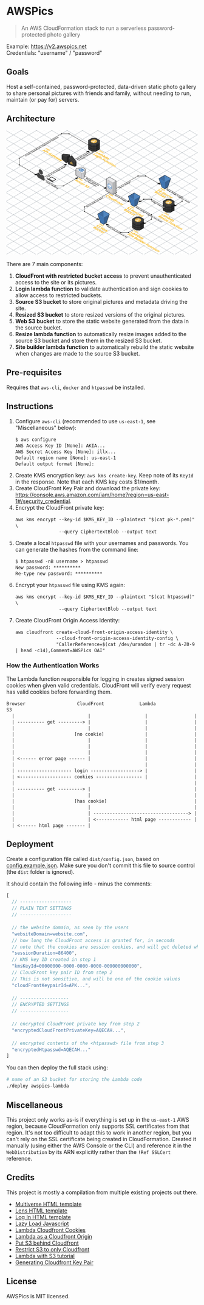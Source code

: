 # AWSPics

> An AWS CloudFormation stack to run a serverless password-protected photo
  gallery

Example: <https://v2.awspics.net>  
Credentials: "username" / "password"

## Goals

Host a self-contained, password-protected, data-driven static photo gallery to
share personal pictures with friends and family, without needing to run,
maintain (or pay for) servers.

## Architecture

![](assets/architecture.png)

There are 7 main components:

1. **CloudFront with restricted bucket access** to prevent unauthenticated
   access to the site or its pictures.
2. **Login lambda function** to validate authentication and sign cookies to
   allow access to restricted buckets.
3. **Source S3 bucket** to store original pictures and metadata driving the
   site.
4. **Resized S3 bucket** to store resized versions of the original pictures.
5. **Web S3 bucket** to store the static website generated from the data in the
   source bucket.
6. **Resize lambda function** to automatically resize images added to the source
   S3 bucket and store them in the resized S3 bucket.
7. **Site builder lambda function** to automatically rebuild the static website
   when changes are made to the source S3 bucket.

## Pre-requisites

Requires that `aws-cli`, `docker` and `htpasswd` be installed.

## Instructions

1. Configure `aws-cli` (recommended to use `us-east-1`, see "Miscellaneous"
   below):
   ```
   $ aws configure
   AWS Access Key ID [None]: AKIA...
   AWS Secret Access Key [None]: illx...
   Default region name [None]: us-east-1
   Default output format [None]:
   ```
2. Create KMS encryption key: `aws kms create-key`. Keep note of its `KeyId` in
   the response. Note that each KMS key costs $1/month.
3. Create CloudFront Key Pair and download the private key:
   <https://console.aws.amazon.com/iam/home?region=us-east-1#/security_credential>.
4. Encrypt the CloudFront private key:
   ```
   aws kms encrypt --key-id $KMS_KEY_ID --plaintext "$(cat pk-*.pem)" \
                   --query CiphertextBlob --output text
   ```
5. Create a local `htpasswd` file with your usernames and passwords.
   You can generate the hashes from the command line:
   ```
   $ htpasswd -nB username > htpasswd
   New password: **********
   Re-type new password: **********
   ```
6. Encrypt your `htpasswd` file using KMS again:
   ```
   aws kms encrypt --key-id $KMS_KEY_ID --plaintext "$(cat htpasswd)" \
                   --query CiphertextBlob --output text
   ```
7. Create CloudFront Origin Access Identity:
   ```
   aws cloudfront create-cloud-front-origin-access-identity \
                  --cloud-front-origin-access-identity-config \
                  "CallerReference=$(cat /dev/urandom | tr -dc A-Z0-9 | head -c14),Comment=AWSPics OAI"
   ```

### How the Authentication Works

The Lambda function responsible for logging in creates signed session cookies
when given valid credentials.
CloudFront will verify every request has valid cookies before forwarding them.

```
Browser                   CloudFront             Lambda              S3
  |                           |                    |                 |
  | ---------- get ---------> |                    |                 |
  |                           |                    |                 |
  |                      [no cookie]               |                 |
  |                           |                    |                 |
  |                           |                    |                 |
  |                           |                    |                 |
  | <------ error page ------ |                    |                 |
  |                                                |                 |
  | -------------------- login ------------------> |                 |
  | <------------------- cookies ----------------- |                 |
  |                                                                  |
  | ---------- get ---------> |                                      |
  |                           |                                      |
  |                      [has cookie]                                |
  |                           |                                      |
  |                           | -----------------------------------> |
  |                           | <------------ html page ------------ |
  | <------ html page ------- |
```

## Deployment

Create a configuration file called `dist/config.json`, based on [config.example.json](config.example.json).
Make sure you don't commit this file to source control (the `dist` folder is ignored).

It should contain the following info - minus the comments:

```js
[
  // -------------------
  // PLAIN TEXT SETTINGS
  // -------------------

  // the website domain, as seen by the users
  "websiteDomain=website.com",
  // how long the CloudFront access is granted for, in seconds
  // note that the cookies are session cookies, and will get deleted when the browser is closed anyway
  "sessionDuration=86400",
  // KMS key ID created in step 1
  "kmsKeyId=00000000-0000-0000-0000-000000000000",
  // CloudFront key pair ID from step 2
  // This is not sensitive, and will be one of the cookie values
  "cloudFrontKeypairId=APK...",

  // ------------------
  // ENCRYPTED SETTINGS
  // ------------------

  // encrypted CloudFront private key from step 2
  "encryptedCloudFrontPrivateKey=AQECAH...",

  // encrypted contents of the <htpasswd> file from step 3
  "encryptedHtpasswd=AQECAH..."
]
```

You can then deploy the full stack using:

```bash
# name of an S3 bucket for storing the Lambda code
./deploy awspics-lambda
```

## Miscellaneous

This project only works as-is if everything is set up in the `us-east-1` AWS
region, because CloudFormation only supports SSL certificates from that region.
It's not too difficult to adapt this to work in another region, but you can't
rely on the SSL certificate being created in CloudFormation. Created it manually
(using either the AWS Console or the CLI) and reference it in the
`WebDistribution` by its ARN explicitly rather than the `!Ref SSLCert`
reference.

## Credits

This project is mostly a compilation from multiple existing projects out there.

* [Multiverse HTML template](https://html5up.net/multiverse)
* [Lens HTML template](https://html5up.net/lens)
* [Log In HTML template](https://codepen.io/boudra/pen/YXzLBN)
* [Lazy Load Javascript](https://www.appelsiini.net/projects/lazyload)
* [Lambda Cloudfront Cookies](https://github.com/thumbsup/lambda-cloudfront-cookies)
* [Lambda as a Cloudfront Origin](https://www.codeengine.com/articles/process-form-aws-api-gateway-lambda/)
* [Put S3 behind Cloudfront](https://learnetto.com/blog/tutorial-how-to-use-amazon-s3-and-cloudfront-cdn-to-serve-images-fast-and-cheap)
* [Restrict S3 to only Cloudfront](https://docs.aws.amazon.com/AmazonCloudFront/latest/DeveloperGuide/private-content-restricting-access-to-s3.html)
* [Lambda with S3 tutorial](https://docs.aws.amazon.com/lambda/latest/dg/with-s3-example.html)
* [Generating Cloudfront Key Pair](https://docs.aws.amazon.com/AmazonCloudFront/latest/DeveloperGuide/private-content-trusted-signers.html)

## License

AWSPics is MIT licensed.
